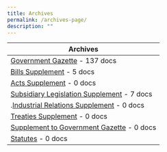 ```yaml
---
title: Archives
permalink: /archives-page/
description: ""
---
```

| Archives | 
| -------- | 
| [Government Gazette](/archives/government-gazette/) - 137 docs |
| [Bills Supplement](/archives/bills-supplement/2023/) - 5 docs|
| [Acts Supplement](/current-notices/acts-supplement/) - 0 docs |
| [Subsidiary Legislation Supplement](/current-notices/sub-legislative-supplement/) - 7 docs |
|.[Industrial Relations Supplement](/current-notices/industrial-relations-supplement/) - 0 docs|
| [Treaties Supplement](/current-notices/treaties-supplement/) - 0 docs|
| [Supplement to Government Gazette](/current-notices/supplement-to-gov-gazette/) - 0 docs|
| [Statutes](/current-notices/statutes/) - 0 docs|